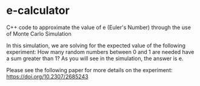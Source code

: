 # e-calculator
C++ code to approximate the value of e (Euler's Number) through the use of Monte Carlo Simulation

In this simulation, we are solving for the expected value of the following experiment: How many random numbers between 0 and 1 are needed have a sum greater than 1? As you will see in the simulation, the answer is e. 

Please see the following paper for more details on the experiment: https://doi.org/10.2307/2685243

